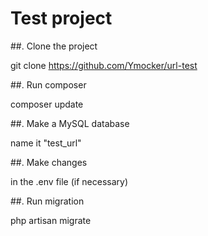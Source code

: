 # Test project

##. Clone the project

git clone https://github.com/Ymocker/url-test

##. Run composer

composer update

##. Make a MySQL database

name it "test_url"

##. Make changes

in the .env file (if necessary)

##. Run migration

php artisan migrate